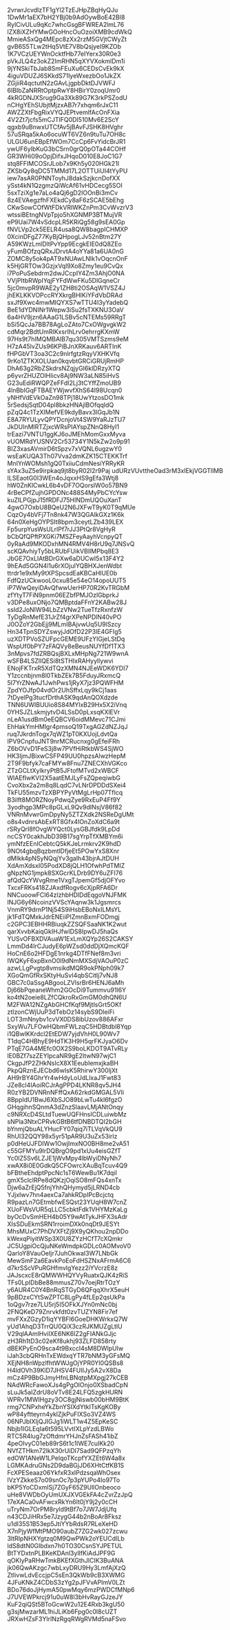 2vrwrJcvdIzTF1gYl2TzEJHpZBqHyQJu
1DwMr1aEX7bH2YBj0b9AdOywBoE42Bl8
RylCivULu9qKc7whcGsgBFWREA2lmL76
lZX8iXZHYMwGOoHncOuOzoiXMB9cdWkQ
MmieASxQg4MEpc8zXx2rzM5GVjtCWyZt
gvB6S5TLw2tHq5VtE7V8bQsjyeI9KZOb
1K7VCzUEYWnOcktfHb77eIYerx30R0e3
pVkJLQ4z3okZ2ImRHN5qXYVXokmlDm1i
9jYNSkiTbJab8SmFEuXu6CEDsCvEk9kX
4iguVDUZJ6SKkdS71lyeWxezbOo1JkZX
ZGjiiR4qctutN2zGAvLjgpbDktDJVWFJ
6IBIbZaNRRtOptpRwY8HBirY0zoqUmr0
4kRGDNJXSrug9Ga3Xk89G7K3rkPSZodU
nCHgYEhSUbjtMjzxAB7r7xhqm6rJxC11
AWZZXtFbgRixVYQJEPtvemlfAcOnFXia
4V2Zt7jcfs5mCJTlFQ0DI510Mv6E2ScY
qgxb9uBnwxUTCfAv5jBAvFJSHK8HVghr
57uSRqa5kAo6ocuWT6VZ6n9tuTu7OH8c
ULGU6unEBpEfWOm7CcCp6FvYidcBrJR1
ywUF6yIbKuG3bC5rn0grQ0pOTa44COHf
GR3WHi09oOpjDifxJHqoD010E8JoC1G7
stq8FFIMCOSrJLob7x9Kh5y020HGk21I
ZKSbQy8qDC5TMMd17L2OTTUiUI4tYyPU
iew7asAR0PNNToyhJ8dakSzjkcnDofXX
ySst4kN1QzgmzQiWcAf61vHDCecg5SOI
5sxTziXg1e7aLo4aQj6gD2IOOnBi3mCv
8z4EVAegzfhFXEkdCy8aF6zSCAE5bEhg
CKwSowCOfWtFDkVRlWKZnPm3CvWvzrV3
wtssiBEtngNVpTpjo5hXGNMP3BTMujVR
eP9Uai7W4vSdcpLR5KRiQg58g9sEA0Gp
fNVLVp2ck5EELR4usa8QW8bagpICHMXP
0XcinDFgZ77KyBjQHpogLJv52nBtm27Y
A59KWzLmlDltPvYpp9EcgkEIE0dQ8ZEo
yFumBOfzqQRxJDrvtA4oYYa81a6UA0nG
ZOMC8y5ok4pAT9xNUAwLNIk1vOqcnOnF
k5HjGRTOw3GzjxVql9Xo8Zmy1eu9CvQx
i7PoPuSebdrm2dwJCcpIY4Zm3AhjO0NA
VVjPItbRWpIYqjFYFdWwFKu5DlGqneCr
5jc0mvpR9WAE2y1ZH8ti2OSAqW1VSZ4J
jhEKLKKVOPccRYXkrgBHIKiYFdVbDRAd
sxJf9Xwc4mwMIQYXS7wTTU4I3yYadebQ
BeE1dYDNINr1Wepw3iSu2fsTXKNU3OaV
6a4HV9jzn6AAaG1LSBv5cNTEMs59RRgT
bSi5QcJa7BB78AgLoZAto7CxOWgvgkW2
cdMqr2BdtUmRlKxsrIhLrv0ehrrgKXmW
97Hs9t7hIMQMBAlB7qu305VMTSzms9eM
H7zA45lvZUs96KPiBJnXRKauv6ARTInK
fHPGbVT3oa3C2c9nlrfgtzRqyVXHKVfq
9rKo1ZTKXOLUan0kqvbtGRCiGRUjRmHP
DhA63g2RbZSkdrsNZqjyGI6klDRzyXTQ
p6yvrZHUZOlHIicv8Aj9NW3aLN85iHvS
G23uEdiRWQPZeFFdI2Lj3tCYffZmoUB9
4lnBbIGqFTBAEYWjwvfXhS64I98Ucqn0
yNHfVdEVkOaZn98TPj18UwYtzosDO1mk
5rSedsjSqtD04pl8bkzHNAjIBOfqqIdQ
pZqQ4c1TzXIMefVE9kdyBavx3lGqJb1N
E8A7RYULyvQPYDcnjoVt4SW9YaRJzTU7
JkDUInMlRTZjxcWRsPIAYspZNnQ8HyI1
trEazi7VNTU1ggKJ6oJMEhMomGxxMyva
vUOMRdYUSNV2Cr53734Y1N5kZw2o9p91
BIZ3xasAVmirD6tSpzv7xVQNL6ugzwY0
wsEaKUQA3Th07Vva2dmKZK15CTEKKTrf
MnIYnWOMsh1gQ0TxiiuCdmNesiYRRyKR
sYAx3uZ5e9irpkaq9jt8byR02I2r9Paj
udURzVUvttheOad3rM3xIEkjVGGTllMB
ILSEaotG0I3WEn4oJqxxHS9gEfa3Wtj8
hW0ZnKlCwkL6b4vDF7OQorsIW0o57BN9
4rBeCPfZujhGPDONc488S4MyPbCYcYsw
kuZILPGjpJ15fRDFJ75HINDmUQOuXanT
4gwO7OxbU8BQeU2N6JXFwT9yK0T9qMUe
CqzOy4bVFj7Tn8nk47W3QGAlkGXz1K6k
64n0XeHgOYPSIt8bpm3ceytLZb439LEX
Fp5urpYusWsULrlPf7rJJ3PtQr8VgHyR
bCbQfQPftPXGKi7MSZFeyAayhVcnpyQT
0yRaAd9MKODxhMN4RMV4H8rU9q7JNSvQ
scKQAvhiyTy5bLRUbFUikVBIlMPbq8E3
JbGE7OxLIAtBDrGXw6aDUCwI5x13F4Y2
9hEAd5GGN4l1u6rXOjuIYQBHXJenWdbt
ttrdr1e9xMy9tXPSpcsdEaKBCaHlUE0b
FdfQzUCkwooL0cxu85e54eO14opoUUT5
iP7WwQeyiDAvQfwwUerHP70R2KvTRGbM
zfYtyT7FiN9pnm06EZbfPMJOzlGbprkJ
v3DPe8uxONjo7QMBptdaFFnY2KABw28J
ssId2JoNIW94LbZzVNw2TueTfzRxnfzW
TyDgRnMefE31JrZf4grXPeNPDlN40vPO
J0OZoY2GbEjj9MLmIBAjvwUq5U9lSzcy
Hn34TpnSDYZswyjJdOfD22P3lE4GFIg5
uzXDTPVoSZUFpcGEME9UFzYIGjeLStDq
WspUf0bPY7zFAQVy8eBeusNUYfDf1TX3
3nMpvs7fdZRBQsjBXLxMHpNg721W9wnA
wSFB4LSZllQESi8tSTHIxRAHyyllywvi
ENojFKTrxR5XdTQzXMN4NJEeWDK6YDI7
Y1zccnbjnm8l0TkbZEk7B5FduyJRxmcQ
5I7YrZNwAJ1JwhPws1jRyX7jz3PQWFHM
ZpdYOJfp04vdOr2UhSffxLqy9kCj1aas
7tDyelPg3tucfDrthASK9qdAnQOXdzde
TNN6UWIBUUio8S84MYlxB29Hx5X2iVnq
0YHSJZLskmjytvD4LSsD0pLxsqKXlEVr
nLeA1usdBm0eEQBCV6oidMMevc71CJmi
EhHakYmHMlgr4pmsoQ19TxgAGZdNZJqJ
ruq7JkrdnTogx7qWZ1pT0KXUojLdvtQa
IPV9CnpfuJNT9nrMCRucnxg0gEfeiFRh
Z6bOVvD1FeS3j8w7PVfHiRtkbWS4SjWO
HK3IjmJBixwCSFP49UU0hpzsAlwzHepM
2T9F9bfyk7caFMYw8Fnu7ZNECXhVGKco
ZTzGCLtXylkryPtB5JFtofMTvd2xWBCF
WlAEfIwKVI2X5aatEMJLyFsZQpeqiwbG
CvoXbx2a2m8q8LqdC7vLNrDPDDdSXei4
TkFU55mzvTzXBPYPyVtMgLrHp07Tflcq
B3ilft8MORZNoyPdwqZye9RxEuP4Ff9Y
3yodhgp3MPc8pGLxL9Qv9dINsjV86f82
VNRnMvwrGmDpyNy5ZTZXdk2NSReDgUMt
o8s4vdnrsAbExRT8Gfx4IOnZoXdC6a9t
rSRyQrI8fOvgWYQct0LysGBJfdk9LpDd
ncCSY0cakhJbD39B17sgYrpTfXMBYm6i
ymNfzEEnICebtcQ5kKJeLrmkrv2K9hdD
9NOt4gbqBqzbmtlDfjeEt5POwYxS8Xnr
dMIkk4pNSyNQqjYv3galh43bjrAJtDUH
XdAmXdsxI05PodXD8jQLH1OfwhPdTMIZ
gNpzNG1jmpk8SXGcrKLDrb9DY6uZFI76
afQdQcYWvgRme1VxgTJpemGf5djOFYvo
TxcxFRKs418ZJAxdfRogv6cXjpRFA6Dr
NNCuoowFCl64zIzhbHDlDdEqgoVNJFMK
lNJG6y6NcoinzVVScYAqnw3k1Jgsmrcs
VnmRY9drnP1Nj54S9iHsbEBoNxILMsYL
jk1FdTQMxkJdrENEiiPIZmnBxmFODmgj
c2GPC3EBHHRBiuqkZZSQFSaaNK1K2wut
qarXvvbKaiqGkIHJfwIDS8IpwDJ5haQs
YUSvOFBXDVAuaW1ExLmXQYp26S2CAKSY
LmmDd4IrCJudyE6pWZsd0ddDjXQmcKQF
HoCnE6o2HFDgE1nrkg4DTfFNef8m3vri
IWQKyF6xpBxnO0l9dNmMXSdjVAOuP0zC
azwLLgPvgtp8vmsikdMQR9okPNph09k7
XGoQmGfRxSKtyHuSvI4qbSCitlj7vNJ8
GBC7c0aSsgABgooLZVlsrBr6HENJ6aMh
Dj66bPqeaneWhm2GOcDi9Tummvu91I6Y
ko4tN2oeie8LZfCQkroRxGmGM0dhQN6U
M2FWA12NZgAbGHCfKqf9MjtlsGrt5OKf
ztIzonCWjUuP3dTebOz14sybS9DleiFi
LOT3mNnybv1cvVX0DS8ibUzov886AFxr
SxyWu7LFOwHQbmFWLzqC5HDBtdbl8Yqp
i1QBwlKKrdcl2EtEDW7yjdVhH0L90Wv7
T1dqC4HBhyE9HdTK3H9H5qrFKJyaO6Dv
PTqE7GA4MEfc0OX2S9boLKDOT9ATvRLy
lE0BZf7szZEYIpcaNR9gE2ItwN97wjC1
CkgpJfP2ZHkNsIcX8X1EeubIemxjkaBH
PkpQRznEJECbd6wIsK5RhirwY300ljXt
AH9rBY4GhrYr4wHdyLoUdLlxaJ1Fwt83
JZe8cl4IAoiRCJrAgPPD4LKNR8qv5JH4
R0zYB2DVNRnNFffQxA62rkdGMGAL5VIi
8BppIdU1BwJ6XbSJO89bLwTu4kl6fgzO
GHqgihnSQnmA3dZnzSlaavLMjANtOnqy
c9NRXcD4SLtdTuewUQFHnsICDLuiwbMz
sNPla3NtxCPRvkGBtB6tfDNBDTQI2bGH
bYnmjQbuALYHucFY07qiq7iTLVqVkQU9
RhUI32QQY98x5yr51pAR9U3uZx53irlz
p0dHeUJFDIWw1OwjImxNO0BH8me2vA51
c55GFMYu9lrDQBrgO9pd1xUu4eisGZfT
Yc0lZ5Sv6LZJE1jWvMpy4lbWyiDNyNh7
xwAX8i0E0GdkQ5CFOwrcXAuBqTcuv4Q9
bFBtheEhdptPpcNc1sT6WewBu1K7dqiI
gmX5clclRPe8dQKzjOqiSO8mFQs4xnTx
Djw6aZrEjQ5fnjYhhQHymyd5jLRND4cb
YJjxIwv7hn4aexCa7ahkRDpIPcBcjctq
R9pazLn7GEtmbfwESQst23YUqH8W7cnZ
XUoFWsVUR5qLLC5cbktFdk1VHYMzKaLg
byOcDvSmHEH4b05Y9wAtTykJHFX3sAdr
XIsSDuEkmSRN1rroimDXk0nqDt9JESYt
MhsMUxC7PhDVXFtZj9X9yQKhou2npDDo
kWexqPiyitWSp3X0U8ZYzHCfT7cXQmkr
JC5UgpiOcQjuNKeWmdpkGDLc0AOMvoV0
QarloY8VauOeIjr7JuhOkwaI3W7LNbGk
MewSmF2a6EavkPoEoFdHSZNxAFrmA6C6
d7krSScVPuRGHfmvlgYezz2iYVcrzE8z
JAJscxcE8rQMWWHQYVyRuatxQJK4zRiS
TFs0LpIDbBe88mmusZ70v7oejRtrTOzY
y6AUR4C0Y4BnRqSTGyD6QFqqXhrX5euH
9pBDzxCYtSwZPTC8LgPy4fLEp2qsUkPa
1oQgv7rze7LU5rj5I5OFkXJYn0mNc0bj
2FNQKeD79Znrvkfdt0zvTUZYN8Fir7ef
mvFXxZGzyD1iqYYBFl6GoeDHKWrkxQ7W
yUd1AhqD3TrrQU0QiX3czRJKMUZgLtIU
V29qlAAmlHviIXE6NK6lZ2gFIANkGJjc
zH3Rh1tD3c02eKf8ukhj93ZLFD858rty
dBEKPyEnO9sca4t9BxccI4sM8DWlpUIw
iJah3cbQRHnTxEWdxqYTR7bNM3yGFsMQ
XEjNH8nWpzlfhtWWJgOjYPR0YI0QSBs8
H4ldOVh39KlD7JHSV4FUIIJy5A2vX8Da
mCz4P9BbGJmyHfnLBNqtpMXpgj27kCEB
NAdWRcFawoXJs4gPgOlOnjo0XSbadCpN
sLuJk5aIZdrU8oVTv8E24LFQ5zgkHURN
WPRv1MWIHgzy3OC8gjNiswb00bHM9BtK
rmg7CNPxheYkZbnYSIXdYtkITsKgKOBy
wP84yftteyrn4yklZjkPuFIXSo3VZ4WS
06NPJbIXIjQJIGJg1iWLT1w4Z5EpKeSC
Nbjb1IGLEqIa6t595LVvtIXLpYzdLBWo
RTC5R4lug7zOftdmrYHJnZsFASh41ibZ
4peOIvyC01eb89rS6t1c1lWE7cuIKk20
NVfZTHkm72lkX30rUiDl7Sad9QFPzqYh
edOW1ANeW1LPelqoTKcpfYXZEt6W4a8x
LGMKAdruGNs2D9daBGjJD6XHtCtfKB1S
FcXPESeaaz06YkfxR3xlPdzsqaWhOsex
lVzYZkkeS7o09snOc7p3pYUPo4Io97To
bKP5YoCDxmISj7ZGyF65Z9UllOnbeoco
uHe8VWDbOyUmUXJXVGEkFA4cZvrZzJpQ
17eXACa0vAFwcxRkYn6lt0jY9j2y0cCH
uTryNm7OrPM8ryld9tBf7o7JW7JdjUfq
n43CDJiHRx5e7JzygG44b2nBoAr8Fksz
u1dI35S1B53ep5JtiYYbRdsR7RLeXeHD
X7nPjyWfMtPMO90aubZ7ZG2wk027zcwu
3ltRIpNHXYgtzq0M9QwPWk2oYEUCdILb
ldS8dtN0GIbdxn7h0TO30CsnSYJPETUL
BtTYDxtnPLBKeKDAnl3ylIfKiAdJPF9G
qOKlyPaRHwTmkBKEfXGthJlCIK3BuANA
jk06QwAKzgc7wbLxyDRU9Hy3LmfAjXzQ
ZtIivwLdvEccjpC5sEn3QkWb9cB3XWMG
4JFuKNkZ4CDbS3zYg2pJFVvAPImV0LZt
BDo76doJjHymA50pwMqy6mzPWDCfMNp6
J7UVEWPkrcj91u0uW8l3bHvRayGJzeJY
KuF2qiQSt5BToGcwW2u12E4Rxb3kgU50
g3sjMwzarML1hiJLiKb6Fpg0c0l8cUZT
JRXwHZsF3YlrINzRgqRWgRVMd5naFSvo
